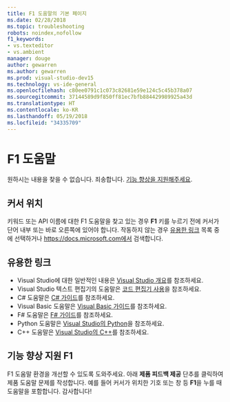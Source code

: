 ```yaml
---
title: F1 도움말의 기본 페이지
ms.date: 02/28/2018
ms.topic: troubleshooting
robots: noindex,nofollow
f1_keywords:
- vs.texteditor
- vs.ambient
manager: douge
author: gewarren
ms.author: gewarren
ms.prod: visual-studio-dev15
ms.technology: vs-ide-general
ms.openlocfilehash: c80ee0791c1c073c82681e59e124c5c45b378a07
ms.sourcegitcommit: 37144589d9f850ff81ec7bfb884429989925a43d
ms.translationtype: HT
ms.contentlocale: ko-KR
ms.lasthandoff: 05/19/2018
ms.locfileid: "34335709"
---
```

# F1 도움말

원하시는 내용을 찾을 수 없습니다. 죄송합니다. [기능 향상을 지원해주세요](#help-us-improve-f1).

## 커서 위치

키워드 또는 API 이름에 대한 F1 도움말을 찾고 있는 경우 **F1** 키를 누르기 전에 커서가 단어 내부 또는 바로 오른쪽에 있어야 합니다. 작동하지 않는 경우 [유용한 링크](#useful-links) 목록 중에 선택하거나 https://docs.microsoft.com에서 검색합니다.

## 유용한 링크

- Visual Studio에 대한 일반적인 내용은 [Visual Studio 개요](../../ide/visual-studio-ide.md)를 참조하세요.
- Visual Studio 텍스트 편집기의 도움말은 [코드 편집기 사용](../../ide/writing-code-in-the-code-and-text-editor.md)을 참조하세요.
- C# 도움말은 [C# 가이드](/dotnet/csharp/index)를 참조하세요.
- Visual Basic 도움말은 [Visual Basic 가이드](/dotnet/visual-basic/)를 참조하세요.
- F# 도움말은 [F# 가이드](/dotnet/fsharp/)를 참조하세요.
- Python 도움말은 [Visual Studio의 Python](../../python/overview-of-python-tools-for-visual-studio.md)을 참조하세요.
- C++ 도움말은 [Visual Studio의 C++](/cpp/visual-cpp-in-visual-studio)를 참조하세요.

## 기능 향상 지원 F1

F1 도움말 환경을 개선할 수 있도록 도와주세요. 아래 **제품 피드백 제공** 단추를 클릭하여 제품 도움말 문제를 작성합니다. 예를 들어 커서가 위치한 기호 또는 창 등 **F1**을 누를 때 도움말을 포함합니다. 감사합니다!

